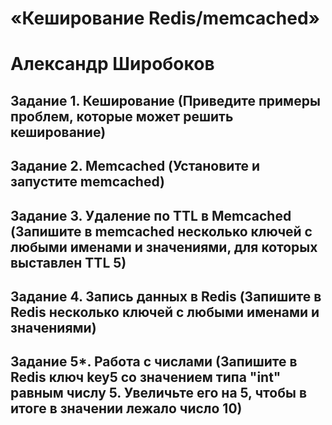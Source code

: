 # «Кеширование Redis/memcached»
# Александр Широбоков
## Задание 1. Кеширование (Приведите примеры проблем, которые может решить кеширование)
## Задание 2. Memcached (Установите и запустите memcached)
## Задание 3. Удаление по TTL в Memcached (Запишите в memcached несколько ключей с любыми именами и значениями, для которых выставлен TTL 5)
## Задание 4. Запись данных в Redis (Запишите в Redis несколько ключей с любыми именами и значениями)
## Задание 5*. Работа с числами (Запишите в Redis ключ key5 со значением типа "int" равным числу 5. Увеличьте его на 5, чтобы в итоге в значении лежало число 10)
